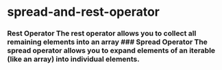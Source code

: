 # spread-and-rest-operator
### Rest Operator  The rest operator allows you to collect all remaining elements into an array ### Spread Operator  The spread operator allows you to expand elements of an iterable (like an array) into individual elements.
